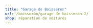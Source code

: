 ```yaml
---
title: "Garage de Boisseron"
url: /boisseron/garage-de-boisseron-2/
shop: réparation de voitures
---
```

